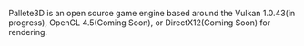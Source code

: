 Pallete3D is an open source game engine based around the Vulkan 1.0.43(in progress), OpenGL 4.5(Coming Soon), or DirectX12(Coming Soon) for rendering.
